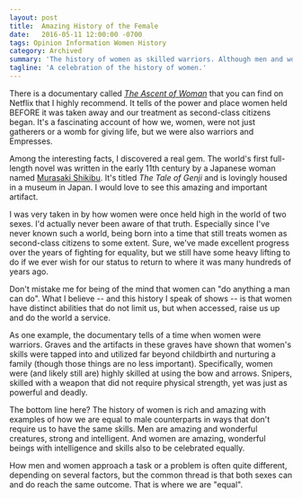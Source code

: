 ```yaml
---
layout: post
title:  Amazing History of the Female
date:   2016-05-11 12:00:00 -0700
tags: Opinion Information Women History
category: Archived
summary: 'The history of women as skilled warriors. Although men and women are different with different abilities, we are equal in that we can reach the same outcome to a problem even if we have different approaches. One sex is not better than the other, just different.'
tagline: 'A celebration of the history of women.'
---
```


There is a documentary called <cite><a href="http://www.ascentofwoman.com/the-series/" rel="nofollow">The Ascent of Woman</a></cite> that you can find on Netflix that I highly recommend. It tells of the power and place women held BEFORE it was taken away and our treatment as second-class citizens began. It's a fascinating account of how we, women, were not just gatherers or a womb for giving life, but we were also warriors and Empresses.

Among the  interesting facts, I discovered a real gem. The world's first full-length novel was written in the early 11th century  by a Japanese woman named [Murasaki Shikibu](https://en.wikipedia.org/wiki/Murasaki_Shikibu). It's titled *The Tale of Genji* and is lovingly housed in a museum in Japan. I would love to see this amazing and important artifact.

I was very taken in by how women were once held high in the world of two sexes. I'd actually never been aware of that truth. Especially since I've never known such a world, being born into a time that still treats women as second-class citizens to some extent. Sure, we've made excellent progress over the years of fighting for equality, but we still have some heavy lifting to do if we ever wish for our status to return to where it was many hundreds of years ago.

Don't mistake me for being of the mind that women can "do anything a man can do". What I believe -- and this history I speak of shows -- is that women have distinct abilities that do not limit us, but when accessed, raise us up and do the world a service.

As one example, the documentary tells of a time when women were warriors. Graves and the artifacts in these graves have shown that women's skills were tapped into and utilized far beyond childbirth and nurturing a family (though those things are no less important). Specifically, women were (and likely still are) highly skilled at using the bow and arrows. Snipers, skilled with a weapon that did not require physical strength, yet was just as powerful and deadly.

The bottom line here? The history of women is rich and amazing with examples of how we are equal to male counterparts in ways that don't require us to have the same skills. Men are amazing and wonderful creatures, strong and intelligent. And women are amazing, wonderful beings with intelligence and skills also to be celebrated equally.

How men and women approach a task or a problem is often quite different, depending on several factors, but the common thread is that both sexes can and do reach the same outcome. That is where we are "equal".